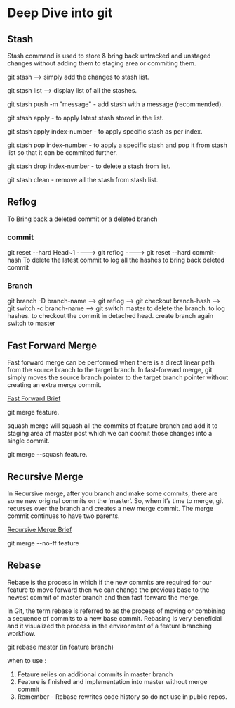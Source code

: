 # Deep Dive into git


 ## Stash 
 Stash command is used to store & bring back untracked and unstaged changes without adding them to staging area or commiting them.
 
 git stash --> simply add the changes to stash list.
 
 git stash list --> display list of all the stashes.
 
 git stash push -m "message" - add stash with a message (recommended).
 
 git stash apply - to apply latest stash stored in the list.
 
 git stash apply index-number - to apply specific stash as per index.
 
 git stash pop index-number - to apply a specific stash and pop it from stash list so that it can be commited further.
 
 git stash drop index-number - to delete a stash from list.
 
 git stash clean -  remove all the stash from stash list.



  ## Reflog
   To Bring back a deleted  commit or a deleted branch
   
   ### commit
   git reset --hard Head~1      ----> git reflog      ----> git reset --hard commit-hash
   To delete the latest commit   to log all the hashes   to bring back deleted commit
   
   ### Branch
   
   git branch -D branch-name --> git reflog --> git checkout branch-hash   --> git switch -c branch-name --> git switch master
   to delete the branch.   to log hashes.   to checkout the commit in detached head.     create branch again     switch to master
  
  ## Fast Forward Merge
  
  Fast forward merge can be performed when there is a direct linear path from the source branch to the target branch. In fast-forward     merge, git simply moves the source branch pointer to the target branch pointer without creating an extra merge commit.
  
  [Fast Forward Brief](https://www.tutorialspoint.com/what-is-a-fast-forward-merge-in-git#:~:text=Fast%20forward%20merge%20can%20be,creating%20an%20extra%20merge%20commit.)
  
  
  git merge feature.
  
  
  squash merge will squash all the commits of feature branch and add it to staging area of master post which we can coomit those changes
  into a single commit.
  
  git merge --squash feature.
  
  
  ## Recursive Merge
  
  In Recursive merge, after you branch and make some commits, there are some new original commits on the ‘master‘. So, when it’s time to merge, git recurses over the branch and creates a new merge commit. The merge commit continues to have two parents.
  
  [Recursive Merge Brief](https://www.geeksforgeeks.org/merge-strategies-in-git/#:~:text=Recursive%20Merge%3A,continues%20to%20have%20two%20parents.)
  
  git merge --no-ff feature
  
  
  ## Rebase 
  
  Rebase is the process in which if the new commits are required for our feature to move forward then we can change the previous base to the newest commit of master branch and then fast forward the merge.
  
  
  In Git, the term rebase is referred to as the process of moving or combining a sequence of commits to a new base commit. Rebasing is very beneficial and it visualized the process in the environment of a feature branching workflow.


git rebase master (in feature branch)

when to use :
1. Fetaure relies on additional commits in master branch
2. Feature is finished and implementation into master without merge commit
3. Remember - Rebase rewrites code history so do not use in public repos.



  
  
  
